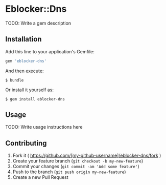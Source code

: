 # Eblocker::Dns

TODO: Write a gem description

## Installation

Add this line to your application's Gemfile:

```ruby
gem 'eblocker-dns'
```

And then execute:

    $ bundle

Or install it yourself as:

    $ gem install eblocker-dns

## Usage

TODO: Write usage instructions here

## Contributing

1. Fork it ( https://github.com/[my-github-username]/eblocker-dns/fork )
2. Create your feature branch (`git checkout -b my-new-feature`)
3. Commit your changes (`git commit -am 'Add some feature'`)
4. Push to the branch (`git push origin my-new-feature`)
5. Create a new Pull Request
